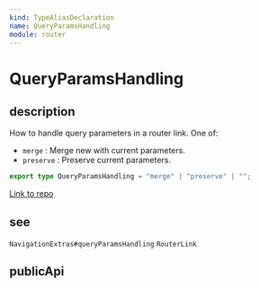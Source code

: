 ```yaml
---
kind: TypeAliasDeclaration
name: QueryParamsHandling
module: router
---
```


# QueryParamsHandling

## description

How to handle query parameters in a router link.
One of:

- `merge` : Merge new with current parameters.
- `preserve` : Preserve current parameters.

```ts
export type QueryParamsHandling = "merge" | "preserve" | "";
```

[Link to repo](https://github.com/timdeschryver/angular/blob/master/packages/router/src/config.ts#L149-L149)

## see

`NavigationExtras#queryParamsHandling`
`RouterLink`

## publicApi
